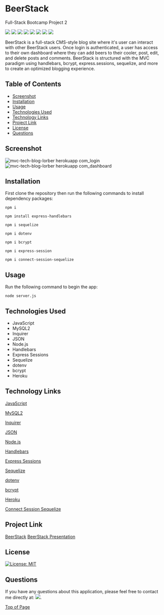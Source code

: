# BeerStack
Full-Stack Bootcamp Project 2

<p>
  <img src="https://img.shields.io/badge/-JavaScript-yellow" />
  <img src="https://img.shields.io/badge/-MySQL2-red" />
  <img src="https://img.shields.io/badge/-JSON-blue" />
  <img src="https://img.shields.io/badge/-Node-green" />
  <img src="https://img.shields.io/badge/-Handlebars-orange" />
  <img src="https://img.shields.io/badge/-Express Sessions-teal" />
  <img src="https://img.shields.io/badge/-Sequelize-black" />
  <img src="https://img.shields.io/badge/-Heroku-purple" />
</p>

BeerStack is a full-stack CMS-style blog site where it's user can interact with other BeerStack users. Once login is authenticated, a user has access to their own dashboard where they can add beers to their cooler, post, edit, and delete posts and comments. BeerStack is structured with the MVC paradigm using handlebars, bcrypt, express.sessions, sequelize, and more to create an optimized blogging experience.

## Table of Contents

- [Screenshot](#screenshot)
- [Installation](#installation)
- [Usage](#usage)
- [Technologies Used](#technologies-used)
- [Technology Links](#technology-links)
- [Project Link](#project-link)
- [License](#license)
- [Questions](#questions)

## Screenshot
![mvc-tech-blog-lorber herokuapp com_login](https://user-images.githubusercontent.com/109984761/212177854-ba093041-78cf-4ebf-b985-8252f2402531.png)
![mvc-tech-blog-lorber herokuapp com_dashboard](https://user-images.githubusercontent.com/109984761/212178106-3e77bf04-6bb3-4f09-9dce-f96ff7988046.png)

## Installation

First clone the repository then run the following commands to install dependency packages:

```
npm i
```
```
npm install express-handlebars
```
```
npm i sequelize
```
```
npm i dotenv
```
```
npm i bcrypt
```
```
npm i express-session
```
```
npm i connect-session-sequelize
```
## Usage

Run the following command to begin the app:

```
node server.js
```

## Technologies Used

- JavaScript
- MySQL2
- Inquirer
- JSON
- Node.js
- Handlebars
- Express Sessions
- Sequelize
- dotenv
- bcrypt
- Heroku

## Technology Links

<a href="https://www.javascript.com/" target="_blank">JavaScript</a>

<a href="https://www.npmjs.com/package/mysql2?activeTab=readme">MySQL2</a>

<a href="https://www.npmjs.com/package/inquirer/v/8.2.4">Inquirer</a>

<a href="https://www.json.org/json-en.html" target="_blank">JSON</a>

<a href="https://nodejs.org/en/" target="_blank">Node.js</a>

<a href="https://www.npmjs.com/package/express-handlebars" target="_blank">Handlebars</a>

<a href="https://www.npmjs.com/package/express-session" target="_blank">Express Sessions</a>

<a href="https://www.npmjs.com/package/sequelize" target="_blank">Sequelize</a>

<a href="https://www.npmjs.com/package/dotenv" target="_blank">dotenv</a>

<a href="https://www.npmjs.com/package/bcrypt" target="_blank">bcrypt</a>

<a href="https://devcenter.heroku.com/articles/heroku-cli" target="_blank">Heroku</a>

<a href="https://www.npmjs.com/package/connect-session-sequelize" target="_blank">Connect Session Sequelize</a>

## Project Link

[BeerStack](https://socal-beerstack.herokuapp.com/)
[BeerStack Presentation](https://docs.google.com/presentation/d/15hSn8MMS_9yVPyyFyTjIasWqzz-44rC4soTjx3Zvu4k/edit?usp=sharing)

## License

[![License: MIT](https://img.shields.io/badge/License-MIT-yellow.svg)](https://opensource.org/licenses/MIT)

## Questions

If you have any questions about this application, please feel free to contact me directly at: <a href="mailto: christenmlorber@gmail.com"><img src="https://img.shields.io/badge/Gmail-D14836?style=for-the-badge&logo=gmail&logoColor=white"></a>.

[Top of Page](#BeerStack)
